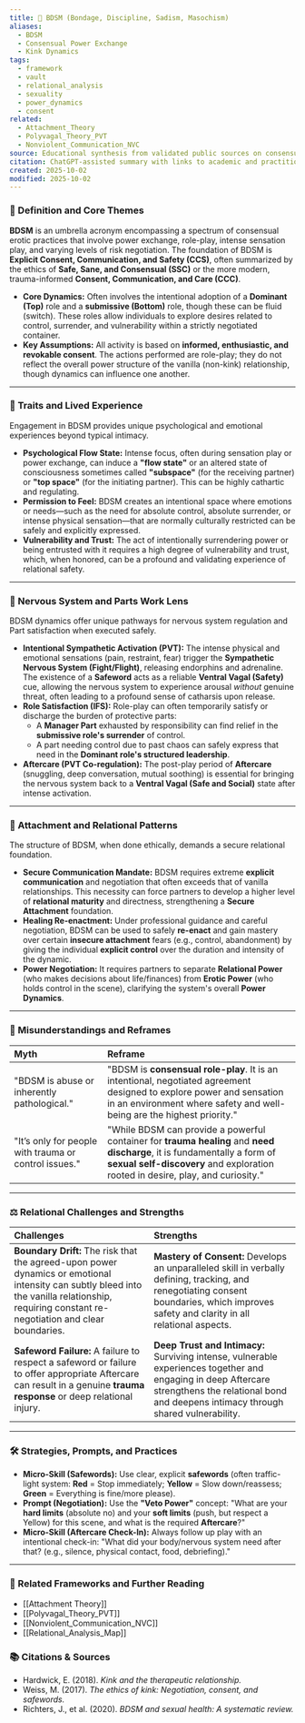 ```yaml
---
title: 🔗 BDSM (Bondage, Discipline, Sadism, Masochism)
aliases:
  - BDSM
  - Consensual Power Exchange
  - Kink Dynamics
tags:
  - framework
  - vault
  - relational_analysis
  - sexuality
  - power_dynamics
  - consent
related:
  - Attachment_Theory
  - Polyvagal_Theory_PVT
  - Nonviolent_Communication_NVC
source: Educational synthesis from validated public sources on consensual kink
citation: ChatGPT-assisted summary with links to academic and practitioner materials
created: 2025-10-02
modified: 2025-10-02
---
```


<!-- @format -->

### 🧩 Definition and Core Themes

**BDSM** is an umbrella acronym encompassing a spectrum of consensual erotic practices that involve power exchange, role-play, intense sensation play, and varying levels of risk negotiation. The foundation of BDSM is **Explicit Consent, Communication, and Safety (CCS)**, often summarized by the ethics of **Safe, Sane, and Consensual (SSC)** or the more modern, trauma-informed **Consent, Communication, and Care (CCC)**.

- **Core Dynamics:** Often involves the intentional adoption of a **Dominant (Top)** role and a **submissive (Bottom)** role, though these can be fluid (switch). These roles allow individuals to explore desires related to control, surrender, and vulnerability within a strictly negotiated container.
- **Key Assumptions:** All activity is based on **informed, enthusiastic, and revokable consent**. The actions performed are role-play; they do not reflect the overall power structure of the vanilla (non-kink) relationship, though dynamics can influence one another.

---

### 🌿 Traits and Lived Experience

Engagement in BDSM provides unique psychological and emotional experiences beyond typical intimacy.

- **Psychological Flow State:** Intense focus, often during sensation play or power exchange, can induce a **"flow state"** or an altered state of consciousness sometimes called **"subspace"** (for the receiving partner) or **"top space"** (for the initiating partner). This can be highly cathartic and regulating.
- **Permission to Feel:** BDSM creates an intentional space where emotions or needs—such as the need for absolute control, absolute surrender, or intense physical sensation—that are normally culturally restricted can be safely and explicitly expressed.
- **Vulnerability and Trust:** The act of intentionally surrendering power or being entrusted with it requires a high degree of vulnerability and trust, which, when honored, can be a profound and validating experience of relational safety.

---

### 🧠 Nervous System and Parts Work Lens

BDSM dynamics offer unique pathways for nervous system regulation and Part satisfaction when executed safely.

- **Intentional Sympathetic Activation (PVT):** The intense physical and emotional sensations (pain, restraint, fear) trigger the **Sympathetic Nervous System (Fight/Flight)**, releasing endorphins and adrenaline. The existence of a **Safeword** acts as a reliable **Ventral Vagal (Safety)** cue, allowing the nervous system to experience arousal _without_ genuine threat, often leading to a profound sense of catharsis upon release.
- **Role Satisfaction (IFS):** Role-play can often temporarily satisfy or discharge the burden of protective parts:
  - A **Manager Part** exhausted by responsibility can find relief in the **submissive role's surrender** of control.
  - A part needing control due to past chaos can safely express that need in the **Dominant role's structured leadership**.
- **Aftercare (PVT Co-regulation):** The post-play period of **Aftercare** (snuggling, deep conversation, mutual soothing) is essential for bringing the nervous system back to a **Ventral Vagal (Safe and Social)** state after intense activation.

---

### 💞 Attachment and Relational Patterns

The structure of BDSM, when done ethically, demands a secure relational foundation.

- **Secure Communication Mandate:** BDSM requires extreme **explicit communication** and negotiation that often exceeds that of vanilla relationships. This necessity can force partners to develop a higher level of **relational maturity** and directness, strengthening a **Secure Attachment** foundation.
- **Healing Re-enactment:** Under professional guidance and careful negotiation, BDSM can be used to safely **re-enact** and gain mastery over certain **insecure attachment** fears (e.g., control, abandonment) by giving the individual **explicit control** over the duration and intensity of the dynamic.
- **Power Negotiation:** It requires partners to separate **Relational Power** (who makes decisions about life/finances) from **Erotic Power** (who holds control in the scene), clarifying the system's overall **Power Dynamics**.

---

### 🔄 Misunderstandings and Reframes

| Myth                                                  | Reframe                                                                                                                                                                                                     |
| :---------------------------------------------------- | :---------------------------------------------------------------------------------------------------------------------------------------------------------------------------------------------------------- |
| "BDSM is abuse or inherently pathological."           | "BDSM is **consensual role-play**. It is an intentional, negotiated agreement designed to explore power and sensation in an environment where safety and well-being are the highest priority."              |
| "It’s only for people with trauma or control issues." | "While BDSM can provide a powerful container for **trauma healing** and **need discharge**, it is fundamentally a form of **sexual self-discovery** and exploration rooted in desire, play, and curiosity." |

---

### ⚖️ Relational Challenges and Strengths

| Challenges                                                                                                                                                                                      | Strengths                                                                                                                                                                                         |
| :---------------------------------------------------------------------------------------------------------------------------------------------------------------------------------------------- | :------------------------------------------------------------------------------------------------------------------------------------------------------------------------------------------------ |
| **Boundary Drift:** The risk that the agreed-upon power dynamics or emotional intensity can subtly bleed into the vanilla relationship, requiring constant re-negotiation and clear boundaries. | **Mastery of Consent:** Develops an unparalleled skill in verbally defining, tracking, and renegotiating consent boundaries, which improves safety and clarity in all relational aspects.         |
| **Safeword Failure:** A failure to respect a safeword or failure to offer appropriate Aftercare can result in a genuine **trauma response** or deep relational injury.                          | **Deep Trust and Intimacy:** Surviving intense, vulnerable experiences together and engaging in deep Aftercare strengthens the relational bond and deepens intimacy through shared vulnerability. |

---

### 🛠️ Strategies, Prompts, and Practices

- **Micro-Skill (Safewords):** Use clear, explicit **safewords** (often traffic-light system: **Red** = Stop immediately; **Yellow** = Slow down/reassess; **Green** = Everything is fine/more please).
- **Prompt (Negotiation):** Use the **"Veto Power"** concept: "What are your **hard limits** (absolute no) and your **soft limits** (push, but respect a Yellow) for this scene, and what is the required **Aftercare**?"
- **Micro-Skill (Aftercare Check-In):** Always follow up play with an intentional check-in: "What did your body/nervous system need after that? (e.g., silence, physical contact, food, debriefing)."

---

### 🔗 Related Frameworks and Further Reading

- [[Attachment Theory]]
- [[Polyvagal_Theory_PVT]]
- [[Nonviolent_Communication_NVC]]
- [[Relational_Analysis_Map]]

### 📚 Citations & Sources

- Hardwick, E. (2018). _Kink and the therapeutic relationship._
- Weiss, M. (2017). _The ethics of kink: Negotiation, consent, and safewords._
- Richters, J., et al. (2020). _BDSM and sexual health: A systematic review._
